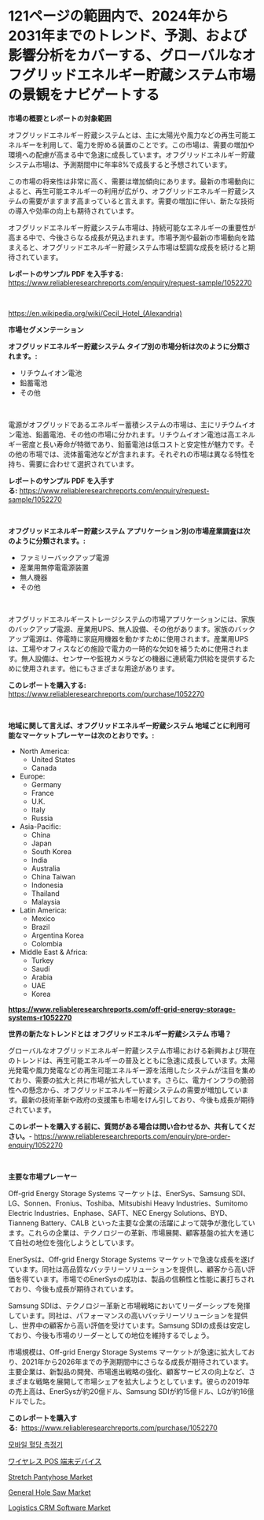 <p><h1>121ページの範囲内で、2024年から2031年までのトレンド、予測、および影響分析をカバーする、グローバルなオフグリッドエネルギー貯蔵システム市場の景観をナビゲートする</h1></p><p><strong>市場の概要とレポートの対象範囲</strong></p>
<p><p>オフグリッドエネルギー貯蔵システムとは、主に太陽光や風力などの再生可能エネルギーを利用して、電力を貯める装置のことです。この市場は、需要の増加や環境への配慮が高まる中で急速に成長しています。オフグリッドエネルギー貯蔵システム市場は、予測期間中に年率8%で成長すると予想されています。</p><p>この市場の将来性は非常に高く、需要は増加傾向にあります。最新の市場動向によると、再生可能エネルギーの利用が広がり、オフグリッドエネルギー貯蔵システムの需要がますます高まっていると言えます。需要の増加に伴い、新たな技術の導入や効率の向上も期待されています。</p><p>オフグリッドエネルギー貯蔵システム市場は、持続可能なエネルギーの重要性が高まる中で、今後さらなる成長が見込まれます。市場予測や最新の市場動向を踏まえると、オフグリッドエネルギー貯蔵システム市場は堅調な成長を続けると期待されています。</p></p>
<p><strong>レポートのサンプル PDF を入手する:</strong> <a href="https://www.reliableresearchreports.com/enquiry/request-sample/1052270">https://www.reliableresearchreports.com/enquiry/request-sample/1052270</a></p>
<p>&nbsp;</p>
<p><a href="https://en.wikipedia.org/wiki/Cecil_Hotel_(Alexandria)">https://en.wikipedia.org/wiki/Cecil_Hotel_(Alexandria)</a></p>
<p><strong>市場セグメンテーション</strong></p>
<p><strong>オフグリッドエネルギー貯蔵システム タイプ別の市場分析は次のように分類されます。:</strong></p>
<p><ul><li>リチウムイオン電池</li><li>鉛蓄電池</li><li>その他</li></ul></p>
<p>&nbsp;</p>
<p><p>電源がオフグリッドであるエネルギー蓄積システムの市場は、主にリチウムイオン電池、鉛蓄電池、その他の市場に分かれます。リチウムイオン電池は高エネルギー密度と長い寿命が特徴であり、鉛蓄電池は低コストと安定性が魅力です。その他の市場では、流体蓄電池などが含まれます。それぞれの市場は異なる特性を持ち、需要に合わせて選択されています。</p></p>
<p><strong>レポートのサンプル PDF を入手する:</strong>&nbsp;<a href="https://www.reliableresearchreports.com/enquiry/request-sample/1052270">https://www.reliableresearchreports.com/enquiry/request-sample/1052270</a></p>
<p>&nbsp;</p>
<p><strong> オフグリッドエネルギー貯蔵システム アプリケーション別の市場産業調査は次のように分類されます。:</strong></p>
<p><ul><li>ファミリーバックアップ電源</li><li>産業用無停電電源装置</li><li>無人機器</li><li>その他</li></ul></p>
<p>&nbsp;</p>
<p><p>オフグリッドエネルギーストレージシステムの市場アプリケーションには、家族のバックアップ電源、産業用UPS、無人設備、その他があります。家族のバックアップ電源は、停電時に家庭用機器を動かすために使用されます。産業用UPSは、工場やオフィスなどの施設で電力の一時的な欠如を補うために使用されます。無人設備は、センサーや監視カメラなどの機器に連続電力供給を提供するために使用されます。他にもさまざまな用途があります。</p></p>
<p><strong>このレポートを購入する:</strong>&nbsp; <a href="https://www.reliableresearchreports.com/purchase/1052270">https://www.reliableresearchreports.com/purchase/1052270</a></p>
<p>&nbsp;</p>
<p><strong>地域に関して言えば、オフグリッドエネルギー貯蔵システム 地域ごとに利用可能なマーケットプレーヤーは次のとおりです。:</strong></p>
<p><ul>
    <li>
        North America:
        <ul>
            <li>United States</li>
            <li>Canada</li>
        </ul>
    </li>
    <li>
        Europe:
        <ul>
            <li>Germany</li>
            <li>France</li>
            <li>U.K.</li>
            <li>Italy</li>
            <li>Russia</li>
        </ul>
    </li>
    <li>
        Asia-Pacific:
        <ul>
            <li>China</li>
            <li>Japan</li>
            <li>South Korea</li>
            <li>India</li>
            <li>Australia</li>
            <li>China Taiwan</li>
            <li>Indonesia</li>
            <li>Thailand</li>
            <li>Malaysia</li>
        </ul>
    </li>
    <li>
        Latin America:
        <ul>
            <li>Mexico</li>
            <li>Brazil</li>
            <li>Argentina Korea</li>
            <li>Colombia</li>
        </ul>
    </li>
    <li>
        Middle East & Africa:
        <ul>
            <li>Turkey</li>
            <li>Saudi</li>
            <li>Arabia</li>
            <li>UAE</li>
            <li>Korea</li>
        </ul>
    </li>
    </ul></p>
<p><strong><a href="https://www.reliableresearchreports.com/off-grid-energy-storage-systems-r1052270">https://www.reliableresearchreports.com/off-grid-energy-storage-systems-r1052270</a></strong>&nbsp;</p>
<p><strong>世界の新たなトレンドとは オフグリッドエネルギー貯蔵システム 市場？</strong></p>
<p><p>グローバルなオフグリッドエネルギー貯蔵システム市場における新興および現在のトレンドは、再生可能エネルギーの普及とともに急速に成長しています。太陽光発電や風力発電などの再生可能エネルギー源を活用したシステムが注目を集めており、需要の拡大と共に市場が拡大しています。さらに、電力インフラの脆弱性への懸念から、オフグリッドエネルギー貯蔵システムの需要が増加しています。最新の技術革新や政府の支援策も市場をけん引しており、今後も成長が期待されています。</p></p>
<p><strong>このレポートを購入する前に、質問がある場合は問い合わせるか、共有してください。</strong>- <a href="https://www.reliableresearchreports.com/enquiry/pre-order-enquiry/1052270">https://www.reliableresearchreports.com/enquiry/pre-order-enquiry/1052270</a></p>
<p>&nbsp;</p>
<p><strong>主要な市場プレーヤー</strong></p>
<p><p>Off-grid Energy Storage Systems マーケットは、EnerSys、Samsung SDI、LG、Sonnen、Fronius、Toshiba、Mitsubishi Heavy Industries、Sumitomo Electric Industries、Enphase、SAFT、NEC Energy Solutions、BYD、Tianneng Battery、CALB といった主要な企業の活躍によって競争が激化しています。これらの企業は、テクノロジーの革新、市場展開、顧客基盤の拡大を通じて自社の地位を強化しようとしています。</p><p>EnerSysは、Off-grid Energy Storage Systems マーケットで急速な成長を遂げています。同社は高品質なバッテリーソリューションを提供し、顧客から高い評価を得ています。市場でのEnerSysの成功は、製品の信頼性と性能に裏打ちされており、今後も成長が期待されています。</p><p>Samsung SDIは、テクノロジー革新と市場戦略においてリーダーシップを発揮しています。同社は、パフォーマンスの高いバッテリーソリューションを提供し、世界中の顧客から高い評価を受けています。Samsung SDIの成長は安定しており、今後も市場のリーダーとしての地位を維持するでしょう。</p><p>市場規模は、Off-grid Energy Storage Systems マーケットが急速に拡大しており、2021年から2026年までの予測期間中にさらなる成長が期待されています。主要企業は、新製品の開発、市場進出戦略の強化、顧客サービスの向上など、さまざまな戦略を展開して市場シェアを拡大しようとしています。彼らの2019年の売上高は、EnerSysが約20億ドル、Samsung SDIが約15億ドル、LGが約16億ドルでした。</p></p>
<p><strong>このレポートを購入する:</strong>&nbsp;&nbsp;<a href="https://www.reliableresearchreports.com/purchase/1052270">https://www.reliableresearchreports.com/purchase/1052270</a></p>
<p><p><a href="https://github.com/LuckeyCorbin/Market-Research-Report-List-2/blob/main/145017131534.md">모바일 혈당 측정기</a></p><p><a href="https://github.com/RandallRunte2023/Market-Research-Report-List-2/blob/main/520480623360.md">ワイヤレス POS 端末デバイス</a></p><p><a href="https://medium.com/@go-emi/global-stretch-pantyhose-market-sector-types-applications-market-player-strategies-regional-cc56172c9544">Stretch Pantyhose Market</a></p><p><a href="https://www.linkedin.com/pulse/global-general-hole-saw-market-sector-types-applications-player-aipge?trackingId=Bx1lnMM4SzFWLRnwPDV84A%3D%3D">General Hole Saw Market</a></p><p><a href="https://github.com/SheilaBruen2023/Market-Research-Report-List-2/blob/main/logistics-crm-software-market.md">Logistics CRM Software Market</a></p></p>